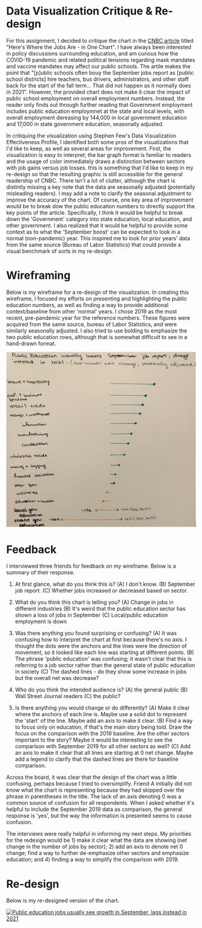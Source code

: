 # Data Visualization Critique & Re-design

For this assignment, I decided to critique the chart in the [CNBC article](https://www.cnbc.com/2021/10/08/where-the-jobs-are-september-2021-chart.html) titled "Here's Where the Jobs Are - in One Chart". I have always been interested in policy discussions surrounding education, and am curious how the COVID-19 pandemic and related political tensions regarding mask mandates and vaccine mandates may affect our public schools. The artile makes the point that "[p]ublic schools often bouy the September jobs report as \[public school districts\] hire teachers, bus drivers, administrators, and other staff back for the start of the fall term... That did not happen as it normally does in 2021". However, the provided chart does not make it clear the impact of public school employment on overall employment numbers. Instead, the reader only finds out through further reading that Government employment includes public education employmnet at the state and local levels, with overall employment dereasing by 144,000 in local government education and 17,000 in state government education, seasonally adjusted.

In critiquing the visualization using Stephen Few's Data Visualization Effectiveness Profile, I identified both some pros of the visualizations that I'd like to keep, as well as several areas for improvement. First, the visualization is easy to interpret; the bar graph format is familiar to readers and the usage of color immediately draws a distinction between sectors with job gains versus job losses. this is something that I'd like to keep in my re-design so that the resulting graphic is still accessible for the general readership of CNBC. There isn't a lot of clutter, although the chart is distintly missing a key note that the data are seasonally adjusted (potentially misleading readers). I may add a note to clarify the seasonal adjustment to improve the accuracy of the chart. Of course, one key area of improvement would be to break dow the public education numbers to directly support the key points of the article. Specifically, I think it would be helpful to break down the 'Government' category into state education, local education, and other government. I also realized that it would be helpful to provide some context as to what the 'September boost' can be expected to look in a normal (non-pandemic) year. This inspired me to look for prior years' data from the same source (Bureau of Labor Statistics) that could provide a visual benchmark of sorts in my re-design.

# Wireframing 

Below is my wireframe for a re-design of the visualization. In creating this wireframe, I focused my efforts on presenting and highlighting the public education numbers, as well as finding a way to provide additional context/baseline from other 'normal' years. I chose 2019 as the most recent, pre-pandemic year for the reference numbers. These figures were acquired from the same source, bureau of Labor Statistics, and were similarly seasonally adjusted. I also tried to use bolding to emphasize the two public education rows, although that is somewhat difficult to see in a hand-drawn format.

![My Draft Redesign!](/wireframe.jpg)

# Feedback

I interviewed three friends for feedback on my wireframe. Below is a summary of their response.

1. At first glance, what do you think this is? 
(A) I don't know.
(B) September job report.
(C) Whether jobs increased or decreased based on sector.

2. What do you think this chart is telling you?
(A) Change in jobs in different industries 
(B) It's weird that the public education sector has shown a loss of jobs in September 
(C) Local/public education employment is down 

3. Was there anything you found surprising or confusing?
(A) It was confusing how to interpret the chart at first because there's no axis. I thought the dots were the anchors and the lines were the direction of movement, so it looked like each line was starting at different points.
(B) The phrase 'public education' was confusing; it wasn't clear that this is referring to a job sector rather than the general state of public education in society
(C) The dashed lines - do they show some increase in jobs but the overall net was decrease? 

4. Who do you think the intended audience is?
(A) the general public 
(B) Wall Street Journal readers
(C) the public? 

5. Is there anything you would change or do differently?
(A) Make it clear where the anchors of each line is. Maybe use a solid dot to represent the 'start' of the line. Maybe add an axis to make it clear.
(B) Find a way to focus only on education, if that's the main story being told. Draw the focus on the comparison with the 2019 baseline. Are the other sectors important to the story? Maybe it would be interesting to see the comparison with September 2019 for all other sectors as well? 
(C) Add an axis to make it clear that all lines are starting at 0 net change. Maybe add a legend to clarify that the dashed lines are there for baseline comparison.

Across the board, it was clear that the design of the chart was a little confusing, perhaps because I tried to oversimplify. Friend A initially did not know what the chart is representing because they had skipped over the phrase in parentheses in the title. The lack of an axis denoting 0 was a common source of confusion for all respondents. When I asked whether it's helpful to include the September 2019 data as comparison, the general response is 'yes', but the way the information is presented seems to cause confusion. 

The interviews were really helpful in informing my next steps. My priorities for the redesign would be 1) make it clear what the data are showing (net change in the number of jobs by sector); 2) add an axis to denote net 0 change; find a way to further de-emphasize other sectors and emphasize education; and 4) finding a way to simplify the comparison with 2019.


# Re-design

Below is my re-designed version of the chart. 

<div class='tableauPlaceholder' id='viz1636423412371' style='position: relative'><noscript><a href='#'><img alt='Public education jobs usually see growth in September, lags instead in 2021 ' src='https:&#47;&#47;public.tableau.com&#47;static&#47;images&#47;em&#47;employment_trends&#47;Sheet1&#47;1_rss.png' style='border: none' /></a></noscript><object class='tableauViz'  style='display:none;'><param name='host_url' value='https%3A%2F%2Fpublic.tableau.com%2F' /> <param name='embed_code_version' value='3' /> <param name='site_root' value='' /><param name='name' value='employment_trends&#47;Sheet1' /><param name='tabs' value='no' /><param name='toolbar' value='yes' /><param name='static_image' value='https:&#47;&#47;public.tableau.com&#47;static&#47;images&#47;em&#47;employment_trends&#47;Sheet1&#47;1.png' /> <param name='animate_transition' value='yes' /><param name='display_static_image' value='yes' /><param name='display_spinner' value='yes' /><param name='display_overlay' value='yes' /><param name='display_count' value='yes' /><param name='language' value='en-US' /><param name='filter' value='publish=yes' /></object></div>                
<script type='text/javascript'>                    var divElement = document.getElementById('viz1636423412371');                    
  var vizElement = divElement.getElementsByTagName('object')[0];
  vizElement.style.width='100%';vizElement.style.height=(divElement.offsetWidth*0.75)+'px';
  var scriptElement = document.createElement('script');
  scriptElement.src = 'https://public.tableau.com/javascripts/api/viz_v1.js'; 
  vizElement.parentNode.insertBefore(scriptElement, vizElement);                </script>
